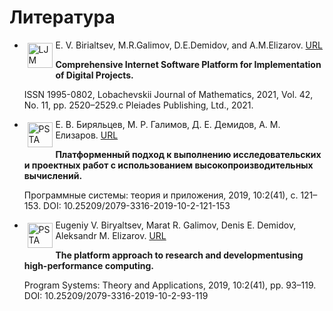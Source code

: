 # Литература

- <img src="/images/common/lit_ljm.png" align="left" alt="LJM logo" height=40 style="margin: 1%"> E. V. Birialtsev, M.R.Galimov, D.E.Demidov, and A.M.Elizarov. [URL](https://link.springer.com/epdf/10.1134/S1995080221110081?sharing_token=_ZSQRYSkRATco1niR87QZUckSORA_DxfnEvY7GoQybaKrBvH4DbmgZiS8DYG7N7monZtfCFnafElcXj6AI81B0m92NFkVuY04phdLd9OdQcwezDqa_h2CXjuZh2xCtlLZ4Rp1H-DTofDx5M9HEvJQ9anImIt0i3kcKgCD2UbK_Q%3D)

  **Comprehensive Internet Software Platform for Implementation of Digital Projects.**

  ISSN 1995-0802, Lobachevskii Journal of Mathematics, 2021, Vol. 42, No. 11, pp. 2520–2529.c Pleiades Publishing, Ltd., 2021.

- <img src="/images/common/lit_psi_logo.gif" align="left" alt="PSTA logo" height=40 style="margin: 1%"> Е. В. Биряльцев, М. Р. Галимов, Д. Е. Демидов, А. М. Елизаров. [URL](http://psta.psiras.ru/read/psta2019_2_121-153.pdf)

  **Платформенный подход к выполнению исследовательских и проектных работ с использованием высокопроизводительных вычислений.**

  Программные системы: теория и приложения, 2019, 10:2(41), с. 121–153. DOI: 10.25209/2079-3316-2019-10-2-121-153

- <img src="/images/common/lit_psi_logo.gif" align="left" alt="PSTA logo" height=40  style="margin: 1%"> Eugeniy V. Biryaltsev, Marat R. Galimov, Denis E. Demidov, Aleksandr M. Elizarov. [URL](http://psta.psiras.ru/read/psta2019_2_93-119.pdf)

  **The platform approach to research and developmentusing high-performance computing.**

  Program Systems: Theory and Applications, 2019, 10:2(41), pp. 93–119. DOI: 10.25209/2079-3316-2019-10-2-93-119
